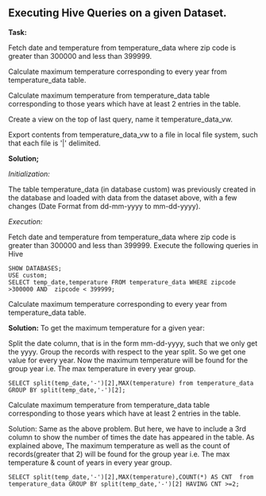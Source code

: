 **Executing Hive Queries on a given Dataset.**
------------------------------------------

**Task:**

Fetch date and temperature from temperature_data where zip code is greater than 300000 and less than 399999.

Calculate maximum temperature corresponding to every year from temperature_data table.


Calculate maximum temperature from temperature_data table corresponding to those years which have at least 2 entries in the table.

Create a view on the top of last query, name it temperature_data_vw.


Export contents from temperature_data_vw to a file in local file system, such that each file is '|' delimited.

**Solution;**

*Initialization:*

The table temperature_data (in database custom) was previously created in the database and loaded with data from the dataset above, with a few changes (Date Format from dd-mm-yyyy to mm-dd-yyyy).


*Execution:*


Fetch date and temperature from temperature_data where zip code is greater than 300000 and less than 399999.
Execute the following queries in Hive

    SHOW DATABASES;
    USE custom;
    SELECT temp_date,temperature FROM temperature_data WHERE zipcode >300000 AND  zipcode < 399999;
    
Calculate maximum temperature corresponding to every year from temperature_data table.


**Solution:**
To get the maximum temperature for a given year:

Split the date column, that is in the form mm-dd-yyyy, such that we only get the yyyy.
Group the records with respect to the year split. So we get one value for every year.
Now the maximum temperature will be found for the group year i.e. The max temperature in every year group.

    SELECT split(temp_date,'-')[2],MAX(temperature) from temperature_data GROUP BY split(temp_date,'-')[2];
    
Calculate maximum temperature from temperature_data table corresponding to those years which have at least 2 entries in the table.


Solution:
Same as the above problem. But here, we  have to  include a 3rd column to show the number of times the date has appeared in the table.
As explained above, The maximum temperature as well as the count of records(greater that 2) will be found for the group year i.e. The max temperature & count of years in every year group.

    SELECT split(temp_date,'-')[2],MAX(temperature),COUNT(*) AS CNT  from temperature_data GROUP BY split(temp_date,'-')[2] HAVING CNT >=2;
